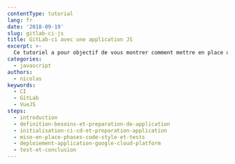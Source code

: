 ```yaml
---
contentType: tutorial
lang: fr
date: '2018-09-19'
slug: gitlab-ci-js
title: GitLab-ci avec une application JS
excerpt: >-
  Ce tutoriel a pour objectif de vous montrer comment mettre en place un CI/CD avec GitLab-ci pour une application Vue.js
categories:
  - javascript
authors:
  - nicolas
keywords:
  - CI
  - GitLab
  - VueJS
steps:
  - introduction
  - definition-besoins-et-preparation-de-application
  - initialisation-ci-cd-et-preparation-application
  - mise-en-place-phases-code-style-et-tests
  - deploiement-application-google-cloud-platform
  - test-et-conclusion
---
```


